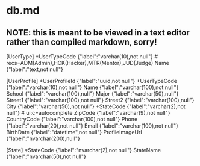 # db.md

## NOTE: this is meant to be viewed in a text editor rather than compiled markdown, sorry!

[UserType]
*UserTypeCode {"label":"varchar(10),not null"} # recs=ADM(Admin),HCK(Hacker),MTR(Mentor),JUD(Judge)
Name {"label":"text,not null"}

[UserProfile]
*UserProfileId {"label":"uuid,not null"}
+UserTypeCode {"label":"varchar(10),not null"}
Name {"label":"varchar(100),not null"}
School {"label":"varchar(100),null"}
Major {"label":"varchar(50),null"}
Street1 {"label":"varchar(100),not null"}
Street2 {"label":"varchar(100),null"}
City {"label":"varchar(50),not null"}
+StateCode {"label":"varchar(2),not null"} # ui:c=autocomplete
ZipCode {"label":"varchar(9),not null"}
CountryCode {"label":"varchar(100),not null"}
Phone {"label":"varchar(20),not null"}
Email {"label":"varchar(100),not null"}
BirthDate {"label":"datetime",not null"}
ProfileImageUrl {"label":"nvarchar(200),null"}

[State]
*StateCode {"label":"nvarchar(2),not null"}
StateName {"label":"nvarchar(50),not null"}